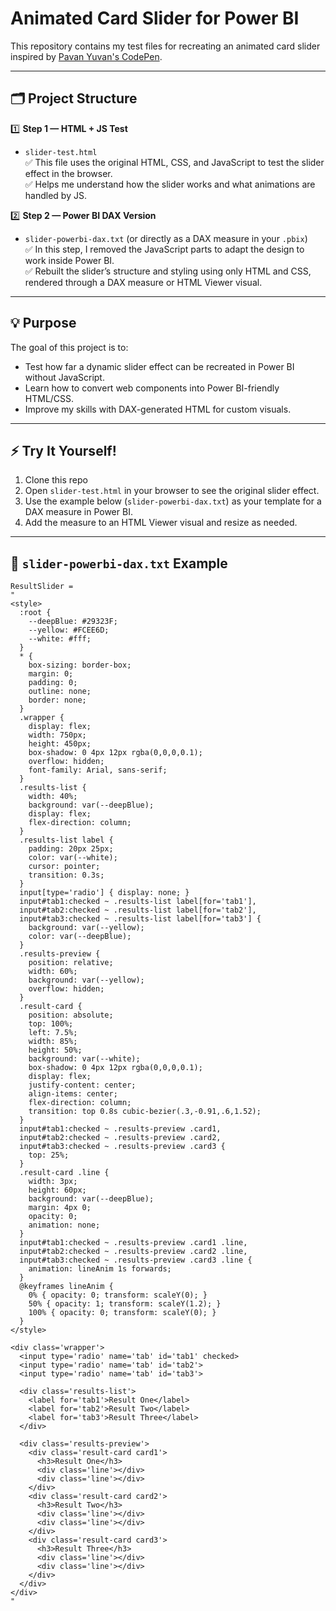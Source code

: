 # Animated Card Slider for Power BI

This repository contains my test files for recreating an animated card slider inspired by [Pavan Yuvan's CodePen](https://codepen.io/Pavan_Yuvan/pen/vXepGe).

---

## 🗂️ Project Structure

1️⃣ **Step 1 — HTML + JS Test**  
- `slider-test.html`  
  ✅ This file uses the original HTML, CSS, and JavaScript to test the slider effect in the browser.  
  ✅ Helps me understand how the slider works and what animations are handled by JS.

2️⃣ **Step 2 — Power BI DAX Version**  
- `slider-powerbi-dax.txt` (or directly as a DAX measure in your `.pbix`)  
  ✅ In this step, I removed the JavaScript parts to adapt the design to work inside Power BI.  
  ✅ Rebuilt the slider’s structure and styling using only HTML and CSS, rendered through a DAX measure or HTML Viewer visual.

---

## 💡 Purpose

The goal of this project is to:
- Test how far a dynamic slider effect can be recreated in Power BI without JavaScript.
- Learn how to convert web components into Power BI-friendly HTML/CSS.
- Improve my skills with DAX-generated HTML for custom visuals.

---

## ⚡ Try It Yourself!

1. Clone this repo  
2. Open `slider-test.html` in your browser to see the original slider effect.
3. Use the example below (`slider-powerbi-dax.txt`) as your template for a DAX measure in Power BI.
4. Add the measure to an HTML Viewer visual and resize as needed.

---

## 📄 `slider-powerbi-dax.txt` Example

```DAX
ResultSlider = 
"
<style>
  :root {
    --deepBlue: #29323F;
    --yellow: #FCEE6D;
    --white: #fff;
  }
  * {
    box-sizing: border-box;
    margin: 0; 
    padding: 0;
    outline: none;
    border: none;
  }
  .wrapper {
    display: flex;
    width: 750px;
    height: 450px;
    box-shadow: 0 4px 12px rgba(0,0,0,0.1);
    overflow: hidden;
    font-family: Arial, sans-serif;
  }
  .results-list {
    width: 40%;
    background: var(--deepBlue);
    display: flex;
    flex-direction: column;
  }
  .results-list label {
    padding: 20px 25px;
    color: var(--white);
    cursor: pointer;
    transition: 0.3s;
  }
  input[type='radio'] { display: none; }
  input#tab1:checked ~ .results-list label[for='tab1'],
  input#tab2:checked ~ .results-list label[for='tab2'],
  input#tab3:checked ~ .results-list label[for='tab3'] {
    background: var(--yellow);
    color: var(--deepBlue);
  }
  .results-preview {
    position: relative;
    width: 60%;
    background: var(--yellow);
    overflow: hidden;
  }
  .result-card {
    position: absolute;
    top: 100%;
    left: 7.5%;
    width: 85%;
    height: 50%;
    background: var(--white);
    box-shadow: 0 4px 12px rgba(0,0,0,0.1);
    display: flex;
    justify-content: center;
    align-items: center;
    flex-direction: column;
    transition: top 0.8s cubic-bezier(.3,-0.91,.6,1.52);
  }
  input#tab1:checked ~ .results-preview .card1,
  input#tab2:checked ~ .results-preview .card2,
  input#tab3:checked ~ .results-preview .card3 {
    top: 25%;
  }
  .result-card .line {
    width: 3px;
    height: 60px;
    background: var(--deepBlue);
    margin: 4px 0;
    opacity: 0;
    animation: none;
  }
  input#tab1:checked ~ .results-preview .card1 .line,
  input#tab2:checked ~ .results-preview .card2 .line,
  input#tab3:checked ~ .results-preview .card3 .line {
    animation: lineAnim 1s forwards;
  }
  @keyframes lineAnim {
    0% { opacity: 0; transform: scaleY(0); }
    50% { opacity: 1; transform: scaleY(1.2); }
    100% { opacity: 0; transform: scaleY(0); }
  }
</style>

<div class='wrapper'>
  <input type='radio' name='tab' id='tab1' checked>
  <input type='radio' name='tab' id='tab2'>
  <input type='radio' name='tab' id='tab3'>

  <div class='results-list'>
    <label for='tab1'>Result One</label>
    <label for='tab2'>Result Two</label>
    <label for='tab3'>Result Three</label>
  </div>

  <div class='results-preview'>
    <div class='result-card card1'>
      <h3>Result One</h3>
      <div class='line'></div>
      <div class='line'></div>
    </div>
    <div class='result-card card2'>
      <h3>Result Two</h3>
      <div class='line'></div>
      <div class='line'></div>
    </div>
    <div class='result-card card3'>
      <h3>Result Three</h3>
      <div class='line'></div>
      <div class='line'></div>
    </div>
  </div>
</div>
"

